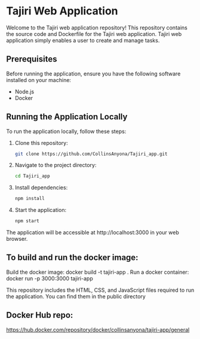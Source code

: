 # Tajiri Web Application

Welcome to the Tajiri web application repository! This repository contains the source code and Dockerfile for the Tajiri web application. Tajiri web application simply enables a user to create and manage tasks.

## Prerequisites

Before running the application, ensure you have the following software installed on your machine:

- Node.js
- Docker

## Running the Application Locally

To run the application locally, follow these steps:

1. Clone this repository:

   ```bash
   git clone https://github.com/CollinsAnyona/Tajiri_app.git


2. Navigate to the project directory:
   ```bash
   cd Tajiri_app

4. Install dependencies:
   ```bash
   npm install

5. Start the application:
   ```bash
   npm start
The application will be accessible at http://localhost:3000 in your web browser.

 ## To build and run the docker image:
Build the docker image:
	docker build -t tajiri-app .
Run a docker container:
docker run -p 3000:3000 tajiri-app

This repository includes the HTML, CSS, and JavaScript files required to run the application. You can find them in the public directory

## Docker Hub repo:
https://hub.docker.com/repository/docker/collinsanyona/tajiri-app/general

